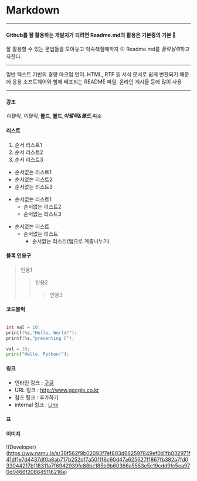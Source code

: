 # Markdown
***
#### Github를 잘 활용하는 개발자가 되려면 Readme.md의 활용은 기본중의 기본 🌟
잘 활용할 수 있는 문법들을 모아놓고 익숙해질때까지 이 Readme.md를 *들락날락*하고자한다.
***
일반 텍스트 기반의 경량 마크업 언어.
HTML, RTF 등 서식 문서로 쉽게 변환되기 때문에 응용 소프트웨어와 함께 배포되는
README 파일, 온라인 게시물 등에 많이 사용
***
#### 강조

*이탤릭*, _이탤릭_, **볼드**, __볼드__,**_이탤릭&볼드_**,~~취소~~

#### 리스트

1. 순서 리스트1
2. 순서 리스트2
3. 순서 리스트3

* 순서없는 리스트1
* 순서없는 리스트2
* 순서없는 리스트3

- 순서없는 리스트1
  - 순서없는 리스트2
  - 순서없는 리스트3

+ 순서없는 리스트
  + 순서없는 리스트
    + 순서없는 리스트(탭으로 계층나누기)


#### 블록 인용구 

> 인용1
>> 인용2
>>> 인용3


#### 코드블럭

``` c

int val = 10;
printf(%s,"Hello, World!");
printf(%s,"presenting C");

```
``` python
val = 10;
print("Hello, Python!");
```

#### 링크

- 인라인 링크 : [구글](https://www.google.com"구글")
- URL 링크 : <http://www.google.co.kr>
- 참조 링크 : 추가하기
- internal 링크 : [Link](#id)

#### 표


#### 이미지

!(Developer)(https://ww.namu.la/s/36f562f9b02093f7ef803d662597849ef0d1fb032971f41df1e7d4437df0a8ab717b252df7a5011f6c60d47a625627f1867fb382a7fd033044217b118311a7f6942939fc88bc185b9b60366a5553e5c19cdd9fc5ea970d0466f206645116216e)

